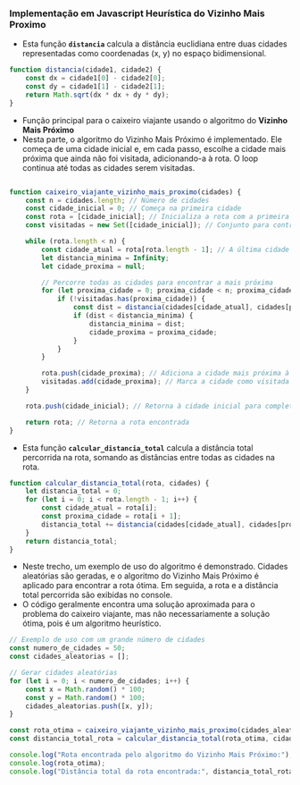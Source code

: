 ### Implementação em Javascript Heurística do Vizinho Mais Proximo

- Esta função **`distancia`** calcula a distância euclidiana entre duas cidades representadas como coordenadas (x, y) no espaço bidimensional.

```jsx
function distancia(cidade1, cidade2) {
    const dx = cidade1[0] - cidade2[0];
    const dy = cidade1[1] - cidade2[1];
    return Math.sqrt(dx * dx + dy * dy);
}
```

- Função principal para o caixeiro viajante usando o algoritmo do **Vizinho Mais Próximo**
- Nesta parte, o algoritmo do Vizinho Mais Próximo é implementado. Ele começa de uma cidade inicial e, em cada passo, escolhe a cidade mais próxima que ainda não foi visitada, adicionando-a à rota. O loop continua até todas as cidades serem visitadas.

```jsx

function caixeiro_viajante_vizinho_mais_proximo(cidades) {
    const n = cidades.length; // Número de cidades
    const cidade_inicial = 0; // Começa na primeira cidade
    const rota = [cidade_inicial]; // Inicializa a rota com a primeira cidade
    const visitadas = new Set([cidade_inicial]); // Conjunto para controlar as cidades visitadas

    while (rota.length < n) {
        const cidade_atual = rota[rota.length - 1]; // A última cidade visitada na rota
        let distancia_minima = Infinity;
        let cidade_proxima = null;

        // Percorre todas as cidades para encontrar a mais próxima
        for (let proxima_cidade = 0; proxima_cidade < n; proxima_cidade++) {
            if (!visitadas.has(proxima_cidade)) {
                const dist = distancia(cidades[cidade_atual], cidades[proxima_cidade]);
                if (dist < distancia_minima) {
                    distancia_minima = dist;
                    cidade_proxima = proxima_cidade;
                }
            }
        }

        rota.push(cidade_proxima); // Adiciona a cidade mais próxima à rota
        visitadas.add(cidade_proxima); // Marca a cidade como visitada
    }

    rota.push(cidade_inicial); // Retorna à cidade inicial para completar o ciclo

    return rota; // Retorna a rota encontrada
}
```

- Esta função **`calcular_distancia_total`** calcula a distância total percorrida na rota, somando as distâncias entre todas as cidades na rota.

```jsx
function calcular_distancia_total(rota, cidades) {
    let distancia_total = 0;
    for (let i = 0; i < rota.length - 1; i++) {
        const cidade_atual = rota[i];
        const proxima_cidade = rota[i + 1];
        distancia_total += distancia(cidades[cidade_atual], cidades[proxima_cidade]);
    }
    return distancia_total;
}
```

- Neste trecho, um exemplo de uso do algoritmo é demonstrado. Cidades aleatórias são geradas, e o algoritmo do Vizinho Mais Próximo é aplicado para encontrar a rota ótima. Em seguida, a rota e a distância total percorrida são exibidas no console.
- O código geralmente encontra uma solução aproximada para o problema do caixeiro viajante, mas não necessariamente a solução ótima, pois é um algoritmo heurístico.

```jsx
// Exemplo de uso com um grande número de cidades
const numero_de_cidades = 50;
const cidades_aleatorias = [];

// Gerar cidades aleatórias
for (let i = 0; i < numero_de_cidades; i++) {
    const x = Math.random() * 100;
    const y = Math.random() * 100;
    cidades_aleatorias.push([x, y]);
}

const rota_otima = caixeiro_viajante_vizinho_mais_proximo(cidades_aleatorias);
const distancia_total_rota = calcular_distancia_total(rota_otima, cidades_aleatorias);

console.log("Rota encontrada pelo algoritmo do Vizinho Mais Próximo:");
console.log(rota_otima);
console.log("Distância total da rota encontrada:", distancia_total_rota);
```
